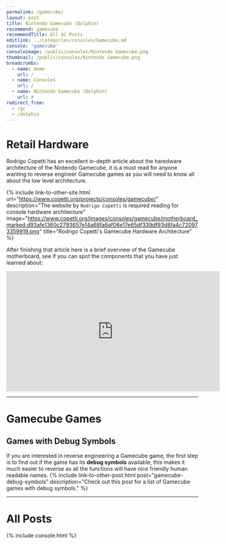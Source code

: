 ```yaml
---
permalink: /gamecube/
layout: post
title: Nintendo Gamecube (Dolphin)
recommend: gamecube
recommendTitle: All GC Posts
editlink: ../categories/consoles/Gamecube.md
console: 'gamecube'
consoleimage: /public/consoles/Nintendo Gamecube.png
thumbnail: /public/consoles/Nintendo Gamecube.png
breadcrumbs:
  - name: Home
    url: /
  - name: Consoles
    url: /
  - name: Nintendo Gamecube (Dolphin)
    url: #
redirect_from:
  - /gc
  - /dolphin
---
```


# Retail Hardware
Rodrigo Copetti has an excellent in-depth article about the haredware architecture of the Nintendo Gamecube, it is a must read for anyone wanting to reverse engineer Gamecube games as you will need to know all about the low level architecture.

{% include link-to-other-site.html url="https://www.copetti.org/projects/consoles/gamecube/" description="The website by `Rodrigo Copetti` is required reading for console hardware architecture" image="https://www.copetti.org/images/consoles/gamecube/motherboard_marked.d93afe1360c2793657e14a68fa6af06e17e65df339df93d8fa4c720973359919.png" title="Rodrigo Copetti's Gamecube Hardware Architecture"  %}

After finishing that article here is a brief overview of the Gamecube motherboard, see if you can spot the components that you have just learned about:
<iframe width="560" height="315" src="https://www.youtube-nocookie.com/embed/x5K6RgIfBcw" frameborder="0" allow="accelerometer; encrypted-media; gyroscope; picture-in-picture" allowfullscreen></iframe>

---
# Gamecube Games

## Games with Debug Symbols
If you are interested in reverse engineering a Gamecube game, the first step is to find out if the game has its **debug symbols** available, this makes it much easier to reverse as all the functions will have nice friendly human readable names.
{% include link-to-other-post.html post="gamecube-debug-symbols" description="Check out this post for a list of Gamecube games with debug symbols." %}

---
# All Posts
<div>

{% include console.html %}
</div>
